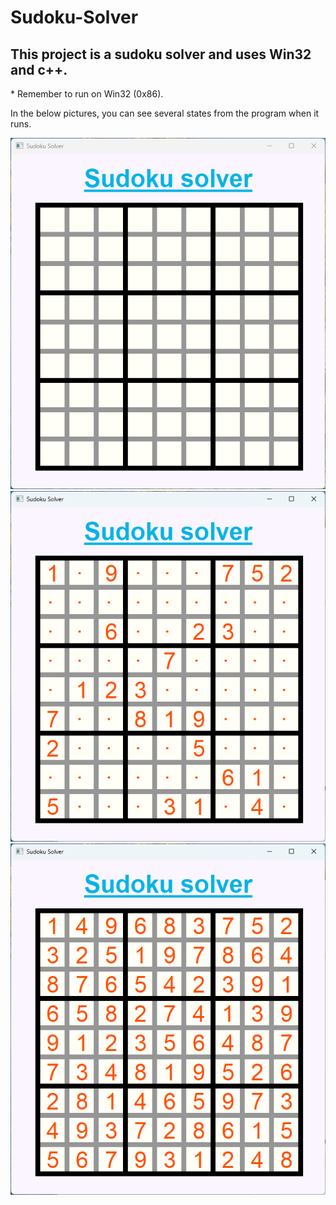 <h1>Sudoku-Solver</h1>
<h2>This project is a sudoku solver and uses Win32 and c++.</h2>

<p>* Remember to run on Win32 (0x86).

In the below pictures, you can see several states from the program when it runs.
<p>

<img src="Images/sudoku 1.png"></img>
<img src="Images/sudoku 2.png"></img>
<img src="Images/sudoku 3.png"></img>
